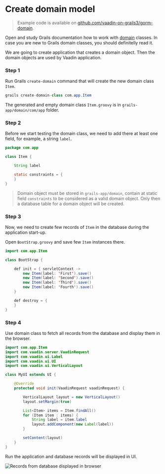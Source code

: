 # Create domain model

> Example code is available on
[github.com/vaadin-on-grails3/gorm-domain](https://github.com/vaadin-on-grails3/gorm-domain).

Open and study Grails documentation how to work with [domain](http://grails.org/doc/latest/guide/single.html#domainClasses) classes. In case you are new to Grails domain classes, you should definitelly read it.

We are going to create application that creates a domain object. Then the domain objects are used by Vaadin application.

### Step 1

Run Grails `create-domain` command that will create the new domain class `Item`.

``` java
grails create-domain-class com.app.Item
```

The generated and empty domain class `Item.groovy` is in `grails-app/domain/com/app` folder.

### Step 2

Before we start testing the domain class, we need to add there at least one field, for example, a string `label`.

``` java
package com.app

class Item {

    String label

    static constraints = {
    }
}
```

> Domain object must be stored in `grails-app/domain`, contain at static field `constraints` to be considered as a valid domain object. Only then a database table for a domain object will be created.

### Step 3

Now, we need to create few records of `Item` in the database during the application start-up.

Open `BootStrap.groovy` and save few `Item` instances there.

``` java
import com.app.Item

class BootStrap {

    def init = { servletContext ->
        new Item(label: 'First').save()
        new Item(label: 'Second').save()
        new Item(label: 'Third').save()
        new Item(label: 'Fourth').save()
    }

    def destroy = {
    }
}
```

### Step 4

Use domain class to fetch all records from the database and display them in the browser.

``` java
import com.app.Item
import com.vaadin.server.VaadinRequest
import com.vaadin.ui.Label
import com.vaadin.ui.UI
import com.vaadin.ui.VerticalLayout

class MyUI extends UI {

    @Override
    protected void init(VaadinRequest vaadinRequest) {

        VerticalLayout layout = new VerticalLayout()
        layout.setMargin(true)

        List<Item> items = Item.findAll()
        for (Item item : items) {
            String label = item.label
            layout.addComponent(new Label(label))
        }

        setContent(layout)
    }
}
```

Run the application and database records will be displayed in UI.

![Records from database displayed in browser](http://vaadinongrails.com/book/2_1_1_domains_in_browser.png)
